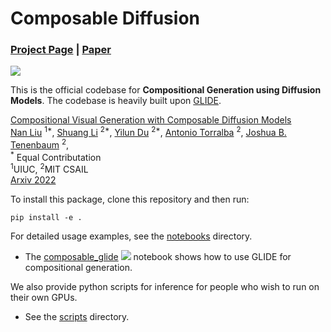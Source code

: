 # Composable Diffusion

### [Project Page](https://energy-based-model.github.io/Compositional-Visual-Generation-with-Composable-Diffusion-Models/) | [Paper](https://energy-based-model.github.io/Compositional-Visual-Generation-with-Composable-Diffusion-Models/)
[![][colab]][composable-glide]

This is the official codebase for **Compositional Generation using Diffusion Models**.
The codebase is heavily built upon [GLIDE](https://github.com/openai/glide-text2im).

[Compositional Visual Generation with Composable Diffusion Models](https://energy-based-model.github.io/Compositional-Visual-Generation-with-Composable-Diffusion-Models/)
    <br>
    [Nan Liu](https://nanliu.io) <sup>1*</sup>,
    [Shuang Li](https://people.csail.mit.edu/lishuang) <sup>2*</sup>,
    [Yilun Du](https://yilundu.github.io) <sup>2*</sup>,
    [Antonio Torralba](https://groups.csail.mit.edu/vision/torralbalab/) <sup>2</sup>,
    [Joshua B. Tenenbaum](https://mitibmwatsonailab.mit.edu/people/joshua-tenenbaum/) <sup>2</sup>,
    <br>
    <sup>*</sup> Equal Contributation
    <br>
    <sup>1</sup>UIUC, <sup>2</sup>MIT CSAIL
    <br>
    [Arxiv 2022]()

To install this package, clone this repository and then run:

```
pip install -e .
```

For detailed usage examples, see the [notebooks](notebooks) directory.

 * The [composable_glide](notebooks/compose_glide.ipynb) [![][colab]][composable-glide] notebook shows how to use GLIDE for compositional generation.

[colab]: <https://colab.research.google.com/assets/colab-badge.svg>
[composable-glide]: <https://colab.research.google.com/github/nanlliu/composable-diffusion-pytorch/blob/master/notebooks/compose_glide.ipynb>

We also provide python scripts for inference for people who wish to run on their own GPUs.
 * See the [scripts](scripts) directory.